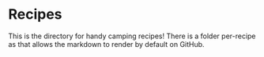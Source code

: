 # Recipes 

This is the directory for handy camping recipes! There is a folder per-recipe as that allows the markdown to render by default on GitHub.
